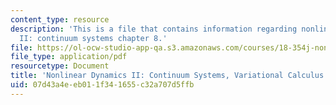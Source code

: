 ```yaml
---
content_type: resource
description: 'This is a file that contains information regarding nonlinear dynamics
  II: continuum systems chapter 8.'
file: https://ol-ocw-studio-app-qa.s3.amazonaws.com/courses/18-354j-nonlinear-dynamics-ii-continuum-systems-spring-2015/07d43a4eeb011f341655c32a707d5ffb_MIT18_354JS15_Ch8.pdf
file_type: application/pdf
resourcetype: Document
title: 'Nonlinear Dynamics II: Continuum Systems, Variational Calculus'
uid: 07d43a4e-eb01-1f34-1655-c32a707d5ffb
---
```

